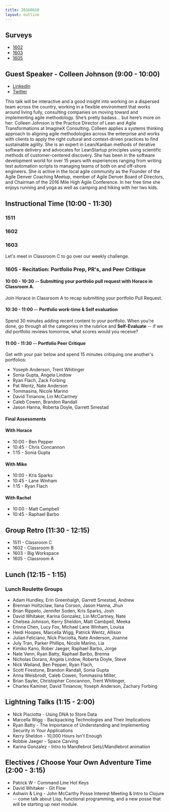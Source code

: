 ```yaml
---
title: 20160610
layout: outline
---
```


## Surveys

* [1602](https://docs.google.com/forms/d/1PzI03bNGTqlxeTMCgYtCVJYudrx0yLcoVymzWVnZ2VQ/viewform)
* [1603](https://docs.google.com/forms/d/1vKHkb_g8oTQKnte6rYq6yQdZ8NPH_rYVdCCF7_x2lmk/viewform)
* [1605](http://goo.gl/forms/Lq4tIPj9XqFde3Fo2)

## Guest Speaker - Colleen Johnson (9:00 - 10:00)
* [LinkedIn](https://www.linkedin.com/in/colleenvoelschow)
* [Twitter](https://twitter.com/scrumhive)

This talk will be interactive and a good insight into working on a dispersed team across the country, working in a flexible environment that works around living fully, consulting companies on moving toward and implementing agile methodology. She’s pretty badass… but here’s more on her:
Colleen Johnson is the Practice Director of Lean and Agile Transformations at ImagineX Consulting. Colleen applies a systems thinking approach to aligning agile methodologies across the enterprise and works with clients to apply the right cultural and context-driven practices to find sustainable agility. She is an expert in Lean/Kanban methods of iterative software delivery and advocates for LeanStartup principles using scientific methods of customer-centered discovery. She has been in the software development world for over 15 years with experiences ranging from writing test automation scripts to managing teams of both on and off-shore engineers. She is active in the local agile community as the Founder of the Agile Denver Coaching Meetup, member of Agile Denver Board of Directors, and Chairman of the 2016 Mile High Agile Conference. In her free time she enjoys running and yoga as well as camping and hiking with her two kids.

## Instructional Time (10:00 - 11:30)

### 1511

### 1602

### 1603
 Let's meet in Classroom C to go over our weekly challenge.

### 1605 - Recitation: Portfolio Prep, PR's, and Peer Critique

#### 10:00 - 10:30 -- Submitting your portfolio pull request with Horace in Classroom A.

Join Horace in Classroom A to recap submitting your portfolio Pull Request.

#### 10:30 - 11:00 -- Portfolio work-time & Self evaluation

Spend 30 minutes adding recent content to your portfolio. When you're done, go through
all the categories in the rubrice and **Self-Evaluate** -- if we did portfolio reviews
tomorrow, what scores would you receive?

#### 11:00 - 11:30 -- Portfolio Peer Critique

Get with your pair below and spend 15 minutes critiquing one another's portfolios:

* Yoseph Anderson, Trent Whitinger
* Sonia Gupta, Angela Lindow
* Ryan Flach, Zack Forbing
* Pat Wentz, Nate Anderson
* Tommasina, Nicole Marino
* David Tinianow, Lin McCartney
* Caleb Cowen, Brandon Randall
* Jason Hanna, Roberta Doyle, Garrett Smestad

#### Final Assessments

#### With Horace

* 10:00 - Ben Pepper
* 10:45 - Chris Concannon
* 1:15 - Sonia Gupta

#### With Mike

* 10:00 - Kris Sparks
* 10:45 - Lane Winham
* 1:15 -  Ryan Flach

#### With Rachel

* 10:00 - Matt Campbell
* 10:45 - Raphael Barbo

## Group Retro (11:30 - 12:15)

* 1511 - Classroom C
* 1602 - Classroom B
* 1603 - Big Workspace
* 1605 - Classroom A

## Lunch (12:15 - 1:15)

### Lunch Roulette Groups

* Adam Hundley, Erin Greenhalgh, Garrett Smestad, Andrew
* Brennan Holtzclaw, Ilana Corson, Jason Hanna, Jhun
* Brian Rippeto, Jennifer Soden, Kris Sparks, Josh
* David Whitaker, Karina Gonzalez, Lin McCartney, Nate
* Chelsea Johnson, Kerry Sheldon, Matt Cambpell, Meeka
* Erinna Chen, Lucy Fox, Michael Lane Winham, Louisa
* Heidi Hoopes, Marcella Wigg, Patrick Wentz, Allison
* Julian Feliciano, Nick Pisciotta, Nate Anderson, Joanne
* July Tran, Parker Phillips, Nicole Marino, Lia
* Kimiko Kano, Rober Jaeger, Raphael Barbo, Jorge
* Nate Venn, Ryan Batty, Raphael Barbo, Brenna
* Nicholas Dorans, Angela Lindow, Roberta Doyle, Steve
* Nick Weiland, Ben Pepper, Ryan Flach,
* Scott Firestone, Brandon Randall, Sonia Gupta
* Anna Weisbrodt, Caleb Cowen, Tommasina Miller,
* Brian Sayler, Christopher Concannon, Trent Whitinger,
* Charles Kaminer, David Tinianow, Yoseph Anderson, Zachary Forbing


## Lightning Talks (1:15 - 2:00)

  * Nick Pisciotta - Using DNA to Store Data
  * Marcella Wigg - Backpacking Technologies and Their Implications
  * Ryan Batty - The Importance of Understanding and Implementing Security in Your Applications
  * Kerry Sheldon - 10,000 Hours Isn't Enough
  * Robbie Jaeger - Space Carving
  * Karina Gonzalez - Intro to Mandlebrot Sets//Mandlebrot animation

## Electives / Choose Your Own Adventure Time (2:00 - 3:15)

  * Patrick W - Command Line Hot Keys
  * David Whitaker - Git Flow
  * Ashwin & Ling - John McCarthy Posse Interest Meeting & Intro to Clojure -- come talk about Lisp, functional programming, and a new posse that will be starting up next module.
